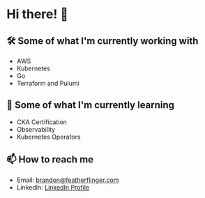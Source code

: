 # Hi there! 👋

## 🛠️ Some of what I'm currently working with

- AWS
- Kubernetes
- Go
- Terraform and Pulumi

## 🌱 Some of what I'm currently learning

- CKA Certification
- Observability
- Kubernetes Operators

## 📫 How to reach me

- Email: brandon@featherflinger.com
- LinkedIn: [LinkedIn Profile](https://www.linkedin.com/in/brandon-mena/)
